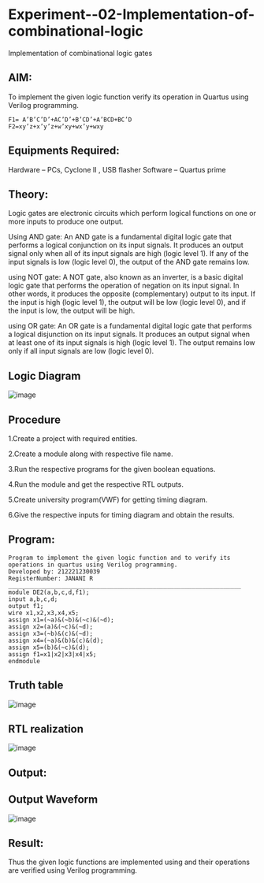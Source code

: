# Experiment--02-Implementation-of-combinational-logic
Implementation of combinational logic gates
 
## AIM:
To implement the given logic function verify its operation in Quartus using Verilog programming.
```
F1= A’B’C’D’+AC’D’+B’CD’+A’BCD+BC’D
F2=xy’z+x’y’z+w’xy+wx’y+wxy
```
## Equipments Required:
Hardware – PCs, Cyclone II , USB flasher
Software – Quartus prime

## Theory:
Logic gates are electronic circuits which perform logical functions on one or more inputs to produce one output.

Using AND gate: An AND gate is a fundamental digital logic gate that performs a logical conjunction on its input signals. It produces an output signal only when all of its input signals are high (logic level 1). If any of the input signals is low (logic level 0), the output of the AND gate remains low.

using NOT gate: A NOT gate, also known as an inverter, is a basic digital logic gate that performs the operation of negation on its input signal. In other words, it produces the opposite (complementary) output to its input. If the input is high (logic level 1), the output will be low (logic level 0), and if the input is low, the output will be high.

using OR gate: An OR gate is a fundamental digital logic gate that performs a logical disjunction on its input signals. It produces an output signal when at least one of its input signals is high (logic level 1). The output remains low only if all input signals are low (logic level 0).

## Logic Diagram
![image](https://github.com/Janani-2003/Experiment--02-Implementation-of-combinational-logic-/assets/94288340/9176d369-bd91-4c90-a76b-4ce918fa831d)

## Procedure
1.Create a project with required entities.

2.Create a module along with respective file name.

3.Run the respective programs for the given boolean equations.

4.Run the module and get the respective RTL outputs.

5.Create university program(VWF) for getting timing diagram.

6.Give the respective inputs for timing diagram and obtain the results.

## Program:
```
Program to implement the given logic function and to verify its operations in quartus using Verilog programming.
Developed by: 212221230039 
RegisterNumber: JANANI R
__________________________________________________________________
module DE2(a,b,c,d,f1);
input a,b,c,d;
output f1;
wire x1,x2,x3,x4,x5;
assign x1=(~a)&(~b)&(~c)&(~d);
assign x2=(a)&(~c)&(~d);
assign x3=(~b)&(c)&(~d);
assign x4=(~a)&(b)&(c)&(d);
assign x5=(b)&(~c)&(d);
assign f1=x1|x2|x3|x4|x5;
endmodule

```
## Truth table
![image](https://github.com/Janani-2003/Experiment--02-Implementation-of-combinational-logic-/assets/94288340/2507a23b-6931-41f7-986f-ca0169b4b1eb)

## RTL realization
![image](https://github.com/Janani-2003/Experiment--02-Implementation-of-combinational-logic-/assets/94288340/cb27d336-16b2-4da2-bc33-80c933dfc202)

## Output:
## Output Waveform
![image](https://github.com/Janani-2003/Experiment--02-Implementation-of-combinational-logic-/assets/94288340/921814bf-5cfa-4f77-9341-3f6e938366c0)

## Result:
Thus the given logic functions are implemented using  and their operations are verified using Verilog programming.
